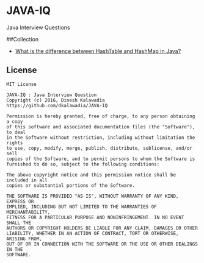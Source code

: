 # JAVA-IQ
Java Interview Questions

##Collection
  - [What is the difference between HashTable and HashMap in Java?](collection/hashtable-vs-hashmap.md)































## License

```
MIT License

JAVA-IQ : Java Interview Question
Copyright (c) 2016, Dinesh Kalawadia
https://github.com/dkalawadia/JAVA-IQ

Permission is hereby granted, free of charge, to any person obtaining a copy
of this software and associated documentation files (the "Software"), to deal
in the Software without restriction, including without limitation the rights
to use, copy, modify, merge, publish, distribute, sublicense, and/or sell
copies of the Software, and to permit persons to whom the Software is
furnished to do so, subject to the following conditions:

The above copyright notice and this permission notice shall be included in all
copies or substantial portions of the Software.

THE SOFTWARE IS PROVIDED "AS IS", WITHOUT WARRANTY OF ANY KIND, EXPRESS OR
IMPLIED, INCLUDING BUT NOT LIMITED TO THE WARRANTIES OF MERCHANTABILITY,
FITNESS FOR A PARTICULAR PURPOSE AND NONINFRINGEMENT. IN NO EVENT SHALL THE
AUTHORS OR COPYRIGHT HOLDERS BE LIABLE FOR ANY CLAIM, DAMAGES OR OTHER
LIABILITY, WHETHER IN AN ACTION OF CONTRACT, TORT OR OTHERWISE, ARISING FROM,
OUT OF OR IN CONNECTION WITH THE SOFTWARE OR THE USE OR OTHER DEALINGS IN THE
SOFTWARE.
```
